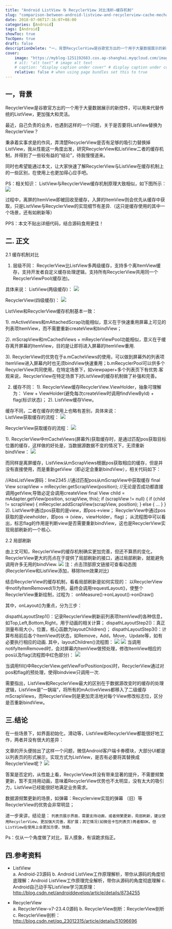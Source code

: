 ```yaml
---
title: "Android ListView 与 RecyclerView 对比浅析—缓存机制"
slug: "comparison-between-android-listview-and-recyclerview-cache-mechanism"
date: 2018-07-06T17:16:07+08:00
categories: [Android]
tags: [Android]
showToc: true
TocOpen: true
draft: false
descriptionDelete: "一，背景RecyclerView是谷歌官方出的一个用于大量数据展示的新控件，可以用来代替传统的ListView，更加强大和灵活。最近，自"
cover: 
    image: "https://myblog-1251192683.cos.ap-shanghai.myqcloud.com/images/blog/1646726827962b3735a3644d67283acc73d5a83869.png"
    # alt: "alt text" # image alt text
    # caption: "display caption under cover" # display caption under cover
    relative: false # when using page bundles set this to true
---
```

                

## 一，背景

RecyclerView是谷歌官方出的一个用于大量数据展示的新控件，可以用来代替传统的ListView，更加强大和灵活。

最近，自己负责的业务，也遇到这样的一个问题，关于是否要将ListView替换为RecyclerView？

秉承着实事求是的作风，弄清楚RecyclerView是否有足够的吸引力替换掉ListView，我从性能这一角度出发，研究RecyclerView和ListView二者的缓存机制，并得到了一些较有益的”结论”，待我慢慢道来。

同时也希望能通过本文，让大家快速了解RecyclerView与ListView在缓存机制上的一些区别，在使用上也更加得心应手吧。

PS：相关知识：
ListView与RecyclerView缓存机制原理大致相似，如下图所示：
![](https://myblog-1251192683.cos.ap-shanghai.myqcloud.com/images/blog/1646726827962b3735a3644d67283acc73d5a83869.png)

过程中，离屏的ItemView即被回收至缓存，入屏的ItemView则会优先从缓存中获取，只是ListView与RecyclerView的实现细节有差异.（这只是缓存使用的其中一个场景，还有如刷新等）

PPS：本文不贴出详细代码，结合源码食用更佳！

## 二. 正文

2.1 缓存机制对比

1. 层级不同：
RecyclerView比ListView多两级缓存，支持多个离ItemView缓存，支持开发者自定义缓存处理逻辑，支持所有RecyclerView共用同一个RecyclerViewPool(缓存池)。

具体来说：
ListView(两级缓存)：
![](https://myblog-1251192683.cos.ap-shanghai.myqcloud.com/images/blog/16467268283485df7b0f9973beafc9170ba19b8fff.png)

RecyclerView(四级缓存)：
![](https://myblog-1251192683.cos.ap-shanghai.myqcloud.com/images/blog/16467268290132b7f523b2830ef84a022fe384ea51.jpg)

ListView和RecyclerView缓存机制基本一致：

1). mActiveViews和mAttachedScrap功能相似，意义在于快速重用屏幕上可见的列表项ItemView，而不需要重新createView和bindView；

2). mScrapView和mCachedViews + mReyclerViewPool功能相似，意义在于缓存离开屏幕的ItemView，目的是让即将进入屏幕的ItemView重用.

3). RecyclerView的优势在于a.mCacheViews的使用，可以做到屏幕外的列表项ItemView进入屏幕内时也无须bindView快速重用；b.mRecyclerPool可以供多个RecyclerView共同使用，在特定场景下，如viewpaper+多个列表页下有优势.客观来说，RecyclerView在特定场景下对ListView的缓存机制做了补强和完善。

2. 缓存不同：
1). RecyclerView缓存RecyclerView.ViewHolder，抽象可理解为：
View + ViewHolder(避免每次createView时调用findViewById) + flag(标识状态)；
2). ListView缓存View。

缓存不同，二者在缓存的使用上也略有差别，具体来说：  
ListView获取缓存的流程：
![](https://myblog-1251192683.cos.ap-shanghai.myqcloud.com/images/blog/164672682938879662fad46ac51b3dc4c3e36597cb.jpg)

RecyclerView获取缓存的流程：
![](https://myblog-1251192683.cos.ap-shanghai.myqcloud.com/images/blog/164672682979998e122b0f932a92ec6d20941d54f5.jpg)

1). RecyclerView中mCacheViews(屏幕外)获取缓存时，是通过匹配pos获取目标位置的缓存，这样做的好处是，当数据源数据不变的情况下，无须重新bindView：
![](https://myblog-1251192683.cos.ap-shanghai.myqcloud.com/images/blog/1646726830205a65bf7fc187b93d06aacb0bea2692.jpg)

而同样是离屏缓存，ListView从mScrapViews根据pos获取相应的缓存，但是并没有直接使用，而是重新getView（即必定会重新bindView），相关代码如下：

 //AbsListView源码：line2345
 //通过匹配pos从mScrapView中获取缓存
 final View scrapView = mRecycler.getScrapView(position);
 //无论是否成功都直接调用getView,导致必定会调用createView
 final View child = mAdapter.getView(position, scrapView, this);
 if (scrapView != null) {
     if (child != scrapView) {
         mRecycler.addScrapView(scrapView, position);
     } else {
         ...
     }
 }
2). ListView中通过pos获取的是view，即pos→view；
RecyclerView中通过pos获取的是viewholder，即pos → (view，viewHolder，flag)；
从流程图中可以看出，标志flag的作用是判断view是否需要重新bindView，这也是RecyclerView实现局部刷新的一个核心.

2.2 局部刷新

由上文可知，RecyclerView的缓存机制确实更加完善，但还不算质的变化，RecyclerView更大的亮点在于提供了局部刷新的接口，通过局部刷新，就能避免调用许多无用的bindView.
![](https://myblog-1251192683.cos.ap-shanghai.myqcloud.com/images/blog/16467268307159ea9e7af7a385950be78bf4dd2430.jpg)
注：点击顶部原文链接可查看动态图
(RecyclerView和ListView添加，移除Item效果对比)

结合RecyclerView的缓存机制，看看局部刷新是如何实现的：
以RecyclerView中notifyItemRemoved(1)为例，最终会调用requestLayout()，使整个RecyclerView重新绘制，过程为：
onMeasure()→onLayout()→onDraw()

其中，onLayout()为重点，分为三步：

dispathLayoutStep1()：记录RecyclerView刷新前列表项ItemView的各种信息，如Top,Left,Bottom,Right，用于动画的相关计算；
dispathLayoutStep2()：真正测量布局大小，位置，核心函数为layoutChildren()；
dispathLayoutStep3()：计算布局前后各个ItemView的状态，如Remove，Add，Move，Update等，如有必要执行相应的动画.
其中，layoutChildren()流程图：
![](https://myblog-1251192683.cos.ap-shanghai.myqcloud.com/images/blog/164672683113279dfac2a1b9238b49d8ed6ace10fd.jpg)
![](https://myblog-1251192683.cos.ap-shanghai.myqcloud.com/images/blog/1646726831547baea2ebbadc744adac35fec5dd9a8.png)
当调用notifyItemRemoved时，会对屏幕内ItemView做预处理，修改ItemView相应的pos以及flag(流程图中红色部分)：
![](https://myblog-1251192683.cos.ap-shanghai.myqcloud.com/images/blog/1646726831903d6f6180f900c4fd27e05165b65024.png)

当调用fill()中RecyclerView.getViewForPosition(pos)时，RecyclerView通过对pos和flag的预处理，使得bindview只调用一次.

需要指出，ListView和RecyclerView最大的区别在于数据源改变时的缓存的处理逻辑，ListView是”一锅端”，将所有的mActiveViews都移入了二级缓存mScrapViews，而RecyclerView则是更加灵活地对每个View修改标志位，区分是否重新bindView。

## 三.结论

在一些场景下，如界面初始化，滑动等，ListView和RecyclerView都能很好地工作，两者并没有很大的差异：

文章的开头便抛出了这样一个问题，微信Android客户端卡券模块，大部分UI都是以列表页的形式展示，实现方式为ListView，是否有必要将其替换成RecyclerView呢？
![](https://myblog-1251192683.cos.ap-shanghai.myqcloud.com/images/blog/1646726832293243130df30f1e5310b2ccce03602d.jpg)

答案是否定的，从性能上看，RecyclerView并没有带来显著的提升，不需要频繁更新，暂不支持用动画，意味着RecyclerView优势也不太明显，没有太大的吸引力，ListView已经能很好地满足业务需求。

数据源频繁更新的场景，如弹幕：Recyclerview实现的弹幕 （旧）等RecyclerView的优势会非常明显；

进一步来讲，结论是：
`列表页展示界面，需要支持动画，或者频繁更新，局部刷新，建议使用RecyclerView，更加强大完善，易扩展；其它情况(如微信卡包列表页)两者都OK，但ListView在使用上会更加方便，快捷。`

Ps：仅从一个角度做了对比，盲人摸象，有误跪求指正。

## 四.参考资料   

* ListView  
a. Android-23源码
b. Android ListView工作原理解析，带你从源码的角度彻底理解：Android ListView工作原理完全解析，带你从源码的角度彻底理解
c. Android自己动手写ListView学习其原理：http://blog.csdn.net/androiddevelop/article/details/8734255  

* RecyclerView  
a. RecyclerView-v7-23.4.0源码
b. RecyclerView剖析：RecyclerView剖析
c. RecyclerView剖析：http://blog.csdn.net/qq_23012315/article/details/51096696